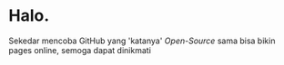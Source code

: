 
# Halo.

Sekedar mencoba GitHub yang 'katanya' *Open-Source* sama bisa bikin pages online, semoga dapat dinikmati




